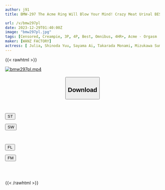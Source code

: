 ```yaml
---
author: j91
title: BMW-297 The Acme Ring Will Blow Your Mind! Crazy Meat Urinal BEST With Sexual Desire MAX Violent Piston

url: /v/bmw297pl
date: 2023-12-29T01:40:00Z
image: "bmw297pl.jpg"
tags: [Censored, Creampie, 3P, 4P, Best, Omnibus, 4HR+, Acme · Orgasm	]
maker: [WANZ FACTORY]
actress: [ Julia, Shinoda Yuu, Sayama Ai, Takarada Monami, Mizukawa Sumire , Sachiko, Kanade Kanon, Kanon Urara, Tsukino Kasumi ,Yuki Rino ]
---
```



{{< rawhtml >}}

<div class="video" data-videoid="0ZrrQv8L0yFbxPQ">
    <a href="javascript:;">
        <img src="/v/bmw297pl/bmw297pl.jpg" width="WIDTH" height="HEIGHT" alt="bmw297pl.mp4" loading="lazy">
    </a>
</div>

<script type="text/javascript" src="https://j91.asia/asset/on-demand-st.js"></script>

<br>
  <link rel="stylesheet" href="https://j91.asia/asset/bs5.css">
  
  <center>
  <button class="btn btn-primary" type="button" data-bs-toggle="collapse" data-bs-target=".multi-collapse" aria-expanded="false" aria-controls="multiCollapseExample1 multiCollapseExample2"><h2>Download</h2></button></center>
</p>
<div class="row">
  <div class="col">
    <div class="collapse multi-collapse" id="multiCollapseExample1">
      <div class="card card-body">
	      	      <br>
<div class="buttons">  
<p><a href="https://streamtape.to/v/0ZrrQv8L0yFbxPQ" target="_blank"><button class="btn-hover color-3"><i class="fa fa-download"></i> ST</button></a></p>
<p><a href="https://flaswish.com/4xwdlqbyyeg8" target="_blank"><button class="btn-hover color-2"><i class="fa fa-download"></i> SW</button></a></p></div>
    </div>
  </div>
</div>
  <div class="col">
    <div class="collapse multi-collapse" id="multiCollapseExample2">
      <div class="card card-body">
	      <br>
<div class="buttons">
<p><a href="javascript:;" target="_blank"><button class="btn-hover color-9"><i class="fa fa-download"></i> FL</button></a></p>
<p><a href="javascript:;" target="_blank"><button class="btn-hover color-8"><i class="fa fa-download"></i> FM</button></a></p></div>
<br><br>
      </div>
    </div>
  </div>
</div>

{{< /rawhtml >}}